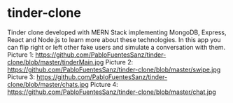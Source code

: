# tinder-clone
Tinder clone developed with MERN Stack implementing MongoDB, Express, React and Node.js to learn more about these technologies.
In this app you can flip right or left other fake users and simulate a conversation with them.
Picture 1: https://github.com/PabloFuentesSanz/tinder-clone/blob/master/tinderMain.jpg
Picture 2: https://github.com/PabloFuentesSanz/tinder-clone/blob/master/swipe.jpg
Picture 3: https://github.com/PabloFuentesSanz/tinder-clone/blob/master/chats.jpg
Picture 4: https://github.com/PabloFuentesSanz/tinder-clone/blob/master/chat.jpg
